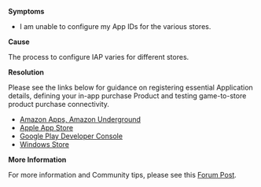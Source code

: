 
        

**Symptoms** 

*   I am unable to configure my App IDs for the various stores.

**Cause** 

The process to configure IAP varies for different stores.

**Resolution** 

Please see the links below for guidance on registering essential Application details, defining your in-app purchase Product and testing game-to-store product purchase connectivity.

*   [Amazon Apps, Amazon Underground](https://docs.google.com/document/d/1QxHRo7DdjwNIUAm0Gb4J3EW3k1vODJ8dGdZZfJwetYk)
*   [Apple App Store](http://docs.unity3d.com/Manual/UnityIAPAppleConfiguration.html)
*   [Google Play Developer Console](http://docs.unity3d.com/Manual/UnityIAPGoogleConfiguration.html)
*   [Windows Store](http://docs.unity3d.com/Manual/UnityIAPWindowsConfiguration.html)

**More Information** 

For more information and Community tips, please see this [Forum Post](http://forum.unity3d.com/threads/unity-iap-store-guides-amazon-apple-google-play-windows.372647/).

      